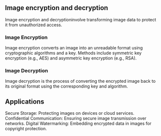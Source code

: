 ## Image encryption and decryption
 
Image encryption and decryptioninvolve transforming image data to protect it from unauthorized access.

### Image Encryption
Image encryption converts an image into an unreadable format using cryptographic algorithms and a key. Methods include symmetric key encryption (e.g., AES) and asymmetric key encryption (e.g., RSA).

### Image Decryption
Image decryption is the process of converting the encrypted image back to its original format using the corresponding key and algorithm.

## Applications
Secure Storage: Protecting images on devices or cloud services.
Confidential Communication: Ensuring secure image transmission over networks.
Digital Watermarking: Embedding encrypted data in images for copyright protection.
